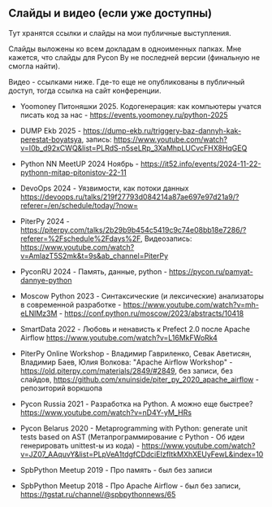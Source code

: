 ## Слайды и видео (если уже доступны)

Тут хранятся ссылки и слайды на мои публичные выступления.

Слайды выложены ко всем докладам в одноименных папках. Мне кажется, что слайды для Pycon By не последней версии (финальную не смогла найти).

Видео - ссылками ниже. Где-то еще не опубликованы в публичный доступ, тогда ссылка на сайт конференции.

- Yoomoney Питоняшки 2025. Кодогенерация: как компьютеры учатся писать код за нас - https://events.yoomoney.ru/python-2025

- DUMP Ekb 2025 - https://dump-ekb.ru/triggery-baz-dannyh-kak-perestat-boyatsya, запись: https://www.youtube.com/watch?v=I0b_d92xCWQ&list=PLRdS-n5seLRp_3XaMhpLUCvcFHX8HqGEQ

- Python NN MeetUP 2024 Ноябрь - https://it52.info/events/2024-11-22-pythonn-mitap-pitonistov-22-11

- DevoOps 2024 - Уязвимости, как потоки данных https://devoops.ru/talks/219f27793d084214a87ae697e97d21a9/?referer=/en/schedule/today/?now=

- PiterPy 2024 - https://piterpy.com/talks/2b29b9b454c5419c9c74e08bb18e7286/?referer=%2Fschedule%2Fdays%2F, Видеозапись: https://www.youtube.com/watch?v=AmlazT5S2mk&t=9s&ab_channel=PiterPy

- PyconRU 2024 - Память, данные, python - https://pycon.ru/pamyat-dannye-python

- Moscow Python 2023 - Синтаксические (и лексические) анализаторы в современной разработке - https://www.youtube.com/watch?v=mh-eLNIMz3M - https://conf.python.ru/moscow/2023/abstracts/10418 

- SmartData 2022 - Любовь и ненависть к Prefect 2.0 после Apache Airflow https://www.youtube.com/watch?v=L16MkFWoRk4 

- PiterPy Online Workshop - Владимир Гавриленко, Севак Аветисян, Владимир Баев, Юлия Волкова: "Apache Airflow Workshop" - https://old.piterpy.com/materials/2849/#2849, без записи, без слайдов, https://github.com/xnuinside/piter_py_2020_apache_airflow - репозиторий воркшопа

- Pycon Russia 2021 - Разработка на Python. А можно еще быстрее? https://www.youtube.com/watch?v=nD4Y-yM_HRs 

- Pycon Belarus 2020 - Metaprogramming with Python: generate unit tests based on AST (Метапрограммирование с Python - Об идеи генерировать unittest-ы из кода) - https://www.youtube.com/watch?v=JZ07_AAquvY&list=PLpVeA1tdgfCDdciEIzfItkMXhXEUyFewL&index=10

- SpbPython Meetup 2019 - Про память -  был без записи

- SpbPython Meetup 2018 - Про Apache Airflow - был без записи, https://tgstat.ru/channel/@spbpythonnews/65
